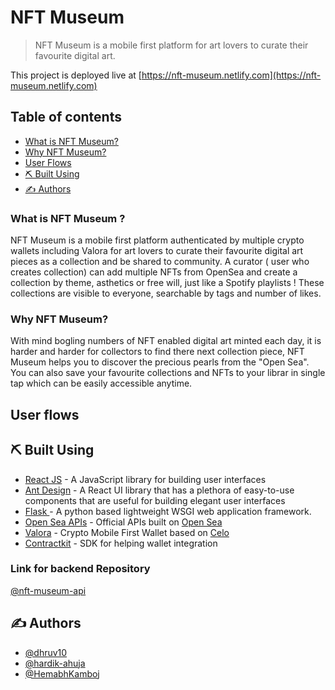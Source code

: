 NFT Museum
===


> NFT Museum is a mobile first platform for art lovers to curate their favourite digital art.

This project is deployed live at [https://nft-museum.netlify.com](https://nft-museum.netlify.com)

## Table of contents
- [What is  NFT Museum?](#what)
- [Why  NFT Museum?](#why)
- [User Flows](#user_flows)
- [⛏️ Built Using](#built_using)
- [✍️ Authors](#authors)


###  What is NFT Museum ? <a name = "what"></a>

NFT Museum is a mobile first platform authenticated by multiple crypto wallets including Valora for art lovers to curate their favourite digital art pieces as a collection and be shared to community. A curator ( user who creates collection) can add multiple NFTs from OpenSea and create a collection by theme, asthetics or free will, just like a Spotify playlists !
These collections are visible to everyone, searchable by tags and number of likes.

###  Why NFT Museum? <a name = "why"></a>

With mind bogling numbers of NFT enabled digital art minted each day, it is harder and harder for collectors to find there next collection piece, NFT Museum helps you to discover the precious pearls from the "Open Sea".
You can also save your favourite collections and NFTs to your librar in single tap which can be easily accessible anytime.

## User flows <a name = "user_flows"></a>


## ⛏️ Built Using <a name = "built_using"></a>

-   [React JS](https://reactjs.org/) - A JavaScript library for building user interfaces
-   [Ant Design](https://ant.design//) - A React UI library that has a plethora of easy-to-use components that are useful for building elegant user interfaces
-   [Flask ](https://palletsprojects.com/p/flask/) - A python based lightweight WSGI web application framework.
-   [Open Sea APIs](https://docs.opensea.io/reference) - Official APIs built on [Open Sea](https://https://opensea.io/)
-   [Valora](https://valoraapp.com/) - Crypto Mobile First Wallet based on [Celo](https://celo.org/)
-   [Contractkit](https://github.com/celo-tools/use-contractkit/) - SDK for helping wallet integration

### Link for backend Repository
[@nft-museum-api](https://github.com/HemabhKamboj/nft-museum-api)
## ✍️ Authors <a name = "authors"></a>
-   [@dhruv10](https://github.com/dhruv10)
-   [@hardik-ahuja](https://github.com/hardik-ahuja)
-   [@HemabhKamboj](https://github.com/HemabhKamboj)
